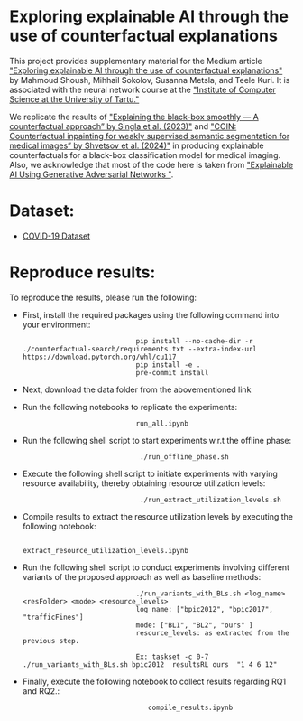 # Exploring explainable AI through the use of counterfactual explanations


This project provides supplementary material for the Medium article ["Exploring explainable AI through the use of counterfactual explanations"]([https://arxiv.org/abs/2307.06564](https://medium.com/@hrm.michael/exploring-explainable-ai-through-the-use-of-counterfactual-explanations-d66c2c08e8ec)) by Mahmoud Shoush, Mihhail Sokolov, Susanna Metsla, and Teele Kuri. It is associated with the neural network course at the ["Institute of Computer Science at the University of Tartu."](https://courses.cs.ut.ee/2024/nn/spring) 


We replicate the results of ["Explaining the black-box smoothly — A counterfactual approach” by Singla et al. (2023)"](https://www.sciencedirect.com/science/article/abs/pii/S1361841522003498?via=ihub) and ["COIN: Counterfactual inpainting for weakly supervised semantic segmentation for medical images” by Shvetsov et al. (2024)"](https://arxiv.org/abs/2404.12832) in producing explainable counterfactuals for a black-box classification model for medical imaging. Also, we acknowledge that most of the code here is taken from ["Explainable AI Using Generative Adversarial Networks "](https://github.com/Dmytro-Shvetsov/counterfactual-search/tree/main).


# Dataset: 
* [COVID-19 Dataset](https://www.kaggle.com/datasets/imdevskp/corona-virus-report)



# Reproduce results:
To reproduce the results, please run the following:

* First, install the required packages using the following command into your environment: 

                                  pip install --no-cache-dir -r ./counterfactual-search/requirements.txt --extra-index-url https://download.pytorch.org/whl/cu117
                                  pip install -e .
                                  pre-commit install
                  

* Next, download the data folder from the abovementioned link

* Run the following notebooks to replicate the experiments:
  
                                  run_all.ipynb
                         

  
*   Run the following shell script to start experiments w.r.t the offline phase: 

                                     ./run_offline_phase.sh
    
*   Execute the following shell script to initiate experiments with varying resource availability, thereby obtaining resource utilization levels:

                                     ./run_extract_utilization_levels.sh

    
*   Compile results to extract the resource utilization levels by executing the following notebook:

                                     extract_resource_utilization_levels.ipynb


*   Run the following shell script to conduct experiments involving different variants of the proposed approach as well as baseline methods:

                                    ./run_variants_with_BLs.sh <log_name> <resFolder> <mode> <resource_levels>
                                    log_name: ["bpic2012", "bpic2017", "trafficFines"]
                                    mode: ["BL1", "BL2", "ours" ]
                                    resource_levels: as extracted from the previous step.
    
                                    Ex: taskset -c 0-7 ./run_variants_with_BLs.sh bpic2012  resultsRL ours  "1 4 6 12"
 
                                     

* Finally, execute the following notebook to collect results regarding RQ1 and RQ2.: 

                                     compile_results.ipynb
                                     




